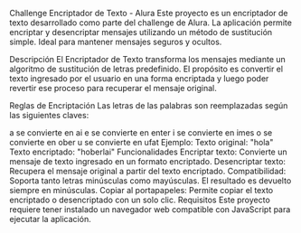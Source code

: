 Challenge Encriptador de Texto - Alura
Este proyecto es un encriptador de texto desarrollado como parte del challenge de Alura. La aplicación permite encriptar y desencriptar mensajes utilizando un método de sustitución simple. Ideal para mantener mensajes seguros y ocultos.

Descripción
El Encriptador de Texto transforma los mensajes mediante un algoritmo de sustitución de letras predefinido. El propósito es convertir el texto ingresado por el usuario en una forma encriptada y luego poder revertir ese proceso para recuperar el mensaje original.

Reglas de Encriptación
Las letras de las palabras son reemplazadas según las siguientes claves:

a se convierte en ai
e se convierte en enter
i se convierte en imes
o se convierte en ober
u se convierte en ufat
Ejemplo:
Texto original: "hola"
Texto encriptado: "hoberlai"
Funcionalidades
Encriptar texto: Convierte un mensaje de texto ingresado en un formato encriptado.
Desencriptar texto: Recupera el mensaje original a partir del texto encriptado.
Compatibilidad: Soporta tanto letras minúsculas como mayúsculas. El resultado es devuelto siempre en minúsculas.
Copiar al portapapeles: Permite copiar el texto encriptado o desencriptado con un solo clic.
Requisitos
Este proyecto requiere tener instalado un navegador web compatible con JavaScript para ejecutar la aplicación.

